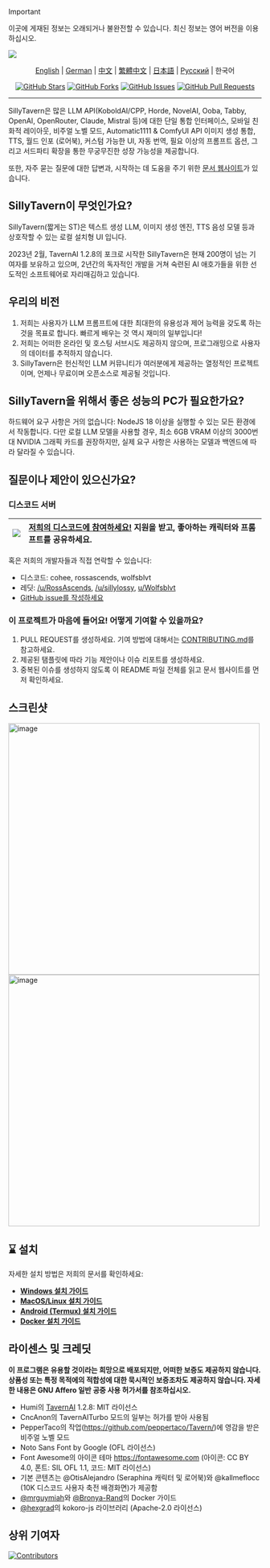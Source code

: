 > [!IMPORTANT]
> 이곳에 게재된 정보는 오래되거나 불완전할 수 있습니다. 최신 정보는 영어 버전을 이용하십시오.

<a name="readme-top"></a>

![][cover]

<div align="center">

[English](readme.md) | [German](readme-de_de.md) | [中文](readme-zh_cn.md) | [繁體中文](readme-zh_tw.md) | [日本語](readme-ja_jp.md) | [Русский](readme-ru_ru.md) | 한국어

[![GitHub Stars](https://img.shields.io/github/stars/SillyTavern/SillyTavern.svg)](https://github.com/SillyTavern/SillyTavern/stargazers)
[![GitHub Forks](https://img.shields.io/github/forks/SillyTavern/SillyTavern.svg)](https://github.com/SillyTavern/SillyTavern/forks)
[![GitHub Issues](https://img.shields.io/github/issues/SillyTavern/SillyTavern.svg)](https://github.com/SillyTavern/SillyTavern/issues)
[![GitHub Pull Requests](https://img.shields.io/github/issues-pr/SillyTavern/SillyTavern.svg)](https://github.com/SillyTavern/SillyTavern/pulls)

</div>

---

SillyTavern은 많은 LLM API(KoboldAI/CPP, Horde, NovelAI, Ooba, Tabby, OpenAI, OpenRouter, Claude, Mistral 등)에 대한 단일 통합 인터페이스, 모바일 친화적 레이아웃, 비주얼 노벨 모드, Automatic1111 & ComfyUI API 이미지 생성 통합, TTS, 월드 인포 (로어북), 커스텀 가능한 UI, 자동 번역, 필요 이상의 프롬프트 옵션, 그리고 서드파티 확장을 통한 무궁무진한 성장 가능성을 제공합니다.

또한, 자주 묻는 질문에 대한 답변과, 시작하는 데 도움을 주기 위한 [문서 웹사이트](https://docs.sillytavern.app/)가 있습니다.

## SillyTavern이 무엇인가요?

SillyTavern(짧게는 ST)은 텍스트 생성 LLM, 이미지 생성 엔진, TTS 음성 모델 등과 상호작할 수 있는 로컬 설치형 UI 입니다.

2023년 2월, TavernAI 1.2.8의 포크로 시작한 SillyTavern은 현재 200명이 넘는 기여자를 보유하고 있으며, 2년간의 독자적인 개발을 거쳐 숙련된 AI 애호가들을 위한 선도적인 소프트웨어로 자리매김하고 있습니다.

## 우리의 비전

1. 저희는 사용자가 LLM 프롬프트에 대한 최대한의 유용성과 제어 능력을 갖도록 하는 것을 목표로 합니다. 빠르게 배우는 것 역시 재미의 일부입니다!
2. 저희는 어떠한 온라인 및 호스팅 서브시도 제공하지 않으며, 프로그래밍으로 사용자의 데이터를 추적하지 않습니다.
3. SillyTavern은 헌신적인 LLM 커뮤니티가 여러분에게 제공하는 열정적인 프로젝트이며, 언제나 무료이며 오픈소스로 제공될 것입니다.

## SillyTavern을 위해서 좋은 성능의 PC가 필요한가요?

하드웨어 요구 사항은 거의 없습니다: NodeJS 18 이상을 실행할 수 있는 모든 환경에서 작동합니다. 다만 로컬 LLM 모델을 사용할 경우, 최소 6GB VRAM 이상의 3000번대 NVIDIA 그래픽 카드를 권장하지만, 실제 요구 사항은 사용하는 모델과 백엔드에 따라 달라질 수 있습니다.

## 질문이나 제안이 있으신가요?

### 디스코드 서버

| [![][discord-shield-badge]][discord-link] | [저희의 디스코드에 참여하세요!](https://discord.gg/sillytavern) 지원을 받고, 좋아하는 캐릭터와 프롬프트를 공유하세요. |
| :---------------------------------------- | :----------------------------------------------------------------------------------------------------------------- |

혹은 저희의 개발자들과 직접 연락할 수 있습니다:

* 디스코드: cohee, rossascends, wolfsblvt
* 레딧: [/u/RossAscends](https://www.reddit.com/user/RossAscends/), [/u/sillylossy](https://www.reddit.com/user/sillylossy/), [u/Wolfsblvt](https://www.reddit.com/user/Wolfsblvt/)
* [GitHub issue를 작성하세요](https://github.com/SillyTavern/SillyTavern/issues)

### 이 프로젝트가 마음에 들어요! 어떻게 기여할 수 있을까요?

1. PULL REQUEST를 생성하세요. 기여 방법에 대해서는 [CONTRIBUTING.md](../CONTRIBUTING.md)를 참고하세요.
2. 제공된 탬플릿에 따라 기능 제안이나 이슈 리포트를 생성하세요.
3. 중복된 이슈를 생성하지 않도록 이 README 파일 전체를 읽고 문서 웹사이트를 먼저 확인하세요.

## 스크린샷

<img width="500" alt="image" src="https://github.com/user-attachments/assets/9b5f32f0-c3b3-4102-b3f5-0e9213c0f50f">
<img width="500" alt="image" src="https://github.com/user-attachments/assets/913fdbaa-7d33-42f1-ae2c-89dca41c53d1">

## ⌛ 설치

자세한 설치 방법은 저희의 문서를 확인하세요:

* **[Windows 설치 가이드](https://docs.sillytavern.app/installation/windows/)**
* **[MacOS/Linux 설치 가이드](https://docs.sillytavern.app/installation/linuxmacos/)**
* **[Android (Termux) 설치 가이드](https://docs.sillytavern.app/installation/android-(termux)/)**
* **[Docker 설치 가이드](https://docs.sillytavern.app/installation/docker/)**

## 라이센스 및 크레딧

**이 프로그램은 유용할 것이라는 희망으로 배포되지만, 어떠한 보증도 제공하지 않습니다. 상품성 또는 특정 목적에의 적합성에 대한 묵시적인 보증조차도 제공하지 않습니다. 자세한 내용은 GNU Affero 일반 공중 사용 허가서를 참조하십시오.**

* Humi의 [TavernAI](https://github.com/TavernAI/TavernAI) 1.2.8: MIT 라이선스
* CncAnon의 TavernAITurbo 모드의 일부는 허가를 받아 사용됨
* PepperTaco의 작업(<https://github.com/peppertaco/Tavern/>)에 영감을 받은 비주얼 노벨 모드
* Noto Sans Font by Google (OFL 라이선스)
* Font Awesome의 아이콘 테마 <https://fontawesome.com> (아이콘: CC BY 4.0, 폰트: SIL OFL 1.1, 코드: MIT 라이선스)
* 기본 콘텐츠는 @OtisAlejandro (Seraphina 캐릭터 및 로어북)와 @kallmeflocc (10K 디스코드 사용자 축전 배경화면)가 제공함
* [@mrguymiah](https://github.com/mrguymiah)와 [@Bronya-Rand](https://github.com/Bronya-Rand)의 Docker 가이드
* [@hexgrad](https://github.com/hexgrad)의 kokoro-js 라이브러리 (Apache-2.0 라이선스)

## 상위 기여자

[![Contributors](https://contrib.rocks/image?repo=SillyTavern/SillyTavern)](https://github.com/SillyTavern/SillyTavern/graphs/contributors)

<!-- LINK GROUP -->
[cover]: https://github.com/user-attachments/assets/01a6ae9a-16aa-45f2-8bff-32b5dc587e44
[discord-link]: https://discord.gg/sillytavern
[discord-shield-badge]: https://img.shields.io/discord/1100685673633153084?color=5865F2&label=discord&labelColor=black&logo=discord&logoColor=white&style=for-the-badge
